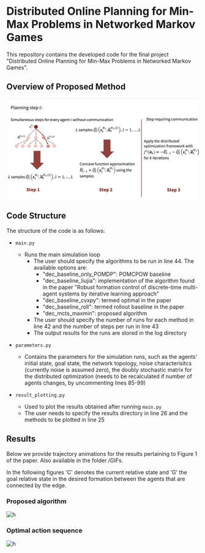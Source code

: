 # Distributed Online Planning for Min-Max Problems in Networked Markov Games

This repository contains the developed code for the final project "Distributed Online Planning for Min-Max Problems in Networked Markov Games".

## Overview of Proposed Method
![](https://github.com/alextzik/distr_online_maxmin_markov_game/blob/main/GIFs/OverviewProposedMethod.png)

## Code Structure

The structure of the code is as follows:
* ```main.py```
  * Runs the main simulation loop
    * The user should specify the algorithms to be run in line 44. The available options are:
      * "dec_baseline_only_POMDP": POMCPOW baseline
      * "dec_baseline_liujia": implementation of the algorithm found in the paper "Robust formation control of discrete-time multi-agent
        systems by iterative learning approach"
      * "dec_baseline_cvxpy": termed optimal in the paper
      * "dec_baseline_roll": termed rollout baseline in the paper
      * "dec_mcts_maxmin": proposed algorithm
    * The user should specify the number of runs for each method in line 42 and the number of steps per run in line 43
    * The output results for the runs are stored in the log directory

* ```parameters.py```
  * Contains the parameters for the simulation runs, such as the agents' initial state, goal state, the network topology, noise characterisitcs (currently noise is assumed zero), the doubly stochastic matrix for the distributed optimization (needs to be recalculated if number of agents changes, by uncommenting lines 85-99)
* ```result_plotting.py```
  * Used to plot the results obtained after running ```main.py```
  * The user needs to specify the results directory in line 26 and the methods to be plotted in line 25

## Results

Below we provide trajectory animations for the results pertaining to Figure 1 of the paper. Also available in the folder /GIFs.

In the following figures 'C' denotes the current relative state and 'G' the goal relative state in the desired formation between the agents that are connected by the edge. 
### Proposed algorithm 
![h](https://github.com/alextzik/decentralized_mcts/blob/comp_with_liu_jia/GIFs/proposed.gif)
### Optimal action sequence 
![h](https://github.com/alextzik/decentralized_mcts/blob/comp_with_liu_jia/GIFs/cvxpy.gif)










